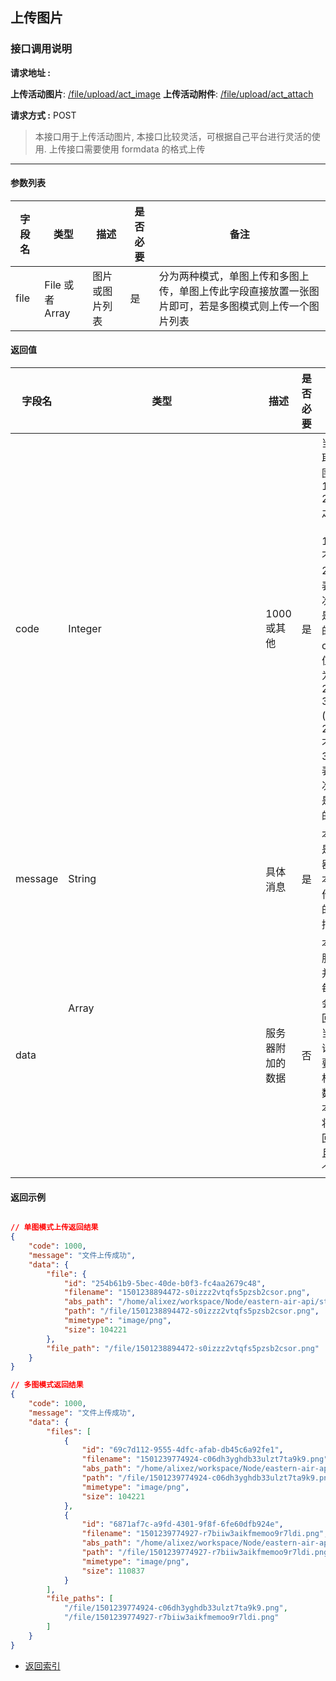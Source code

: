 ## 上传图片

### 接口调用说明

__请求地址 :__ 

  __上传活动图片__: [/file/upload/act_image](#)
  __上传活动附件__: [/file/upload/act_attach](#)

__请求方式 :__ POST

> 本接口用于上传活动图片, 本接口比较灵活，可根据自己平台进行灵活的使用.
上传接口需要使用 formdata 的格式上传

--------------------------------------

#### 参数列表

|字段名|类型|描述|是否必要|备注|
|-|-|-|-|-|
|file|File 或者 Array<File>|图片或图片列表|是|分为两种模式，单图上传和多图上传，单图上传此字段直接放置一张图片即可，若是多图模式则上传一个图片列表|

#### 返回值

|字段名|类型|描述|是否必要|备注|
|-|-|-|-|-|
|code|Integer|1000 或其他|是|当code取值范围为 1000 - 2000 之间时（包含1000, 不包含2000）表示此次操作是成功的。当code取值范围为 2000 - 3000 (包含2000, 不包含3000)表示此次操作是失败的|
|message|String|具体消息|是|本字段是服务器对于本次操作结果的消息描述|
|data|Array<Object>|服务器附加的数据|否|本字段服务器并不是每次都会返回，大当每次请求需要返回相应的数据时本字段将会返回，并且是一个数组|

#### 返回示例

```json

// 单图模式上传返回结果
{
    "code": 1000,
    "message": "文件上传成功",
    "data": {
        "file": {
            "id": "254b61b9-5bec-40de-b0f3-fc4aa2679c48",
            "filename": "1501238894472-s0izzz2vtqfs5pzsb2csor.png",
            "abs_path": "/home/alixez/workspace/Node/eastern-air-api/storage/origin/1501238894472-s0izzz2vtqfs5pzsb2csor.png",
            "path": "/file/1501238894472-s0izzz2vtqfs5pzsb2csor.png",
            "mimetype": "image/png",
            "size": 104221
        },
        "file_path": "/file/1501238894472-s0izzz2vtqfs5pzsb2csor.png"
    }
}

// 多图模式返回结果
{
    "code": 1000,
    "message": "文件上传成功",
    "data": {
        "files": [
            {
                "id": "69c7d112-9555-4dfc-afab-db45c6a92fe1",
                "filename": "1501239774924-c06dh3yghdb33ulzt7ta9k9.png",
                "abs_path": "/home/alixez/workspace/Node/eastern-air-api/storage/origin/1501239774924-c06dh3yghdb33ulzt7ta9k9.png",
                "path": "/file/1501239774924-c06dh3yghdb33ulzt7ta9k9.png",
                "mimetype": "image/png",
                "size": 104221
            },
            {
                "id": "6871af7c-a9fd-4301-9f8f-6fe60dfb924e",
                "filename": "1501239774927-r7biiw3aikfmemoo9r7ldi.png",
                "abs_path": "/home/alixez/workspace/Node/eastern-air-api/storage/origin/1501239774927-r7biiw3aikfmemoo9r7ldi.png",
                "path": "/file/1501239774927-r7biiw3aikfmemoo9r7ldi.png",
                "mimetype": "image/png",
                "size": 110837
            }
        ],
        "file_paths": [
            "/file/1501239774924-c06dh3yghdb33ulzt7ta9k9.png",
            "/file/1501239774927-r7biiw3aikfmemoo9r7ldi.png"
        ]
    }
}

```

* [返回索引](../readme.md)


